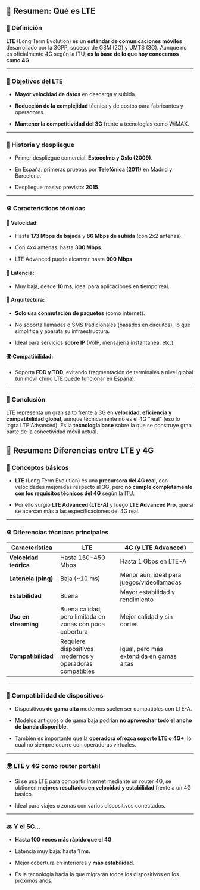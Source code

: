 ## 📡 **Resumen: Qué es LTE**

### 🧾 Definición

**LTE** (Long Term Evolution) es un **estándar de comunicaciones móviles** desarrollado por la 3GPP, sucesor de GSM (2G) y UMTS (3G). Aunque no es oficialmente 4G según la ITU, **es la base de lo que hoy conocemos como 4G**.

---

### 🎯 Objetivos del LTE

- **Mayor velocidad de datos** en descarga y subida.
    
- **Reducción de la complejidad** técnica y de costos para fabricantes y operadores.
    
- **Mantener la competitividad del 3G** frente a tecnologías como WiMAX.
    

---

### 🏁 Historia y despliegue

- Primer despliegue comercial: **Estocolmo y Oslo (2009)**.
    
- En España: primeras pruebas por **Telefónica (2011)** en Madrid y Barcelona.
    
- Despliegue masivo previsto: **2015**.
    

---

### ⚙️ Características técnicas

#### 📶 Velocidad:

- Hasta **173 Mbps de bajada** y **86 Mbps de subida** (con 2x2 antenas).
    
- Con 4x4 antenas: hasta **300 Mbps**.
    
- LTE Advanced puede alcanzar hasta **900 Mbps**.
    

#### 🔁 Latencia:

- Muy baja, desde **10 ms**, ideal para aplicaciones en tiempo real.
    

#### 💬 Arquitectura:

- **Solo usa conmutación de paquetes** (como internet).
    
- No soporta llamadas o SMS tradicionales (basados en circuitos), lo que simplifica y abarata su infraestructura.
    
- Ideal para servicios **sobre IP** (VoIP, mensajería instantánea, etc.).
    

#### 🌍 Compatibilidad:

- Soporta **FDD y TDD**, evitando fragmentación de terminales a nivel global (un móvil chino LTE puede funcionar en España).
    

---

### 📌 Conclusión

LTE representa un gran salto frente a 3G en **velocidad, eficiencia y compatibilidad global**, aunque técnicamente no es el 4G "real" (eso lo logra LTE Advanced). Es la **tecnología base** sobre la que se construye gran parte de la conectividad móvil actual.


## 📶 **Resumen: Diferencias entre LTE y 4G**

### 📌 **Conceptos básicos**

- **LTE** (Long Term Evolution) es una **precursora del 4G real**, con velocidades mejoradas respecto al 3G, pero **no cumple completamente con los requisitos técnicos del 4G** según la ITU.
    
- Por ello surgió **LTE Advanced (LTE-A)** y luego **LTE Advanced Pro**, que sí se acercan más a las especificaciones del 4G real.
    

---

### ⚙️ **Diferencias técnicas principales**

|Característica|LTE|4G (y LTE Advanced)|
|---|---|---|
|**Velocidad teórica**|Hasta 150-450 Mbps|Hasta 1 Gbps en LTE-A|
|**Latencia (ping)**|Baja (~10 ms)|Menor aún, ideal para juegos/videollamadas|
|**Estabilidad**|Buena|Mayor estabilidad y rendimiento|
|**Uso en streaming**|Buena calidad, pero limitada en zonas con poca cobertura|Mejor calidad y sin cortes|
|**Compatibilidad**|Requiere dispositivos modernos y operadoras compatibles|Igual, pero más extendida en gamas altas|

---

### 📱 **Compatibilidad de dispositivos**

- Dispositivos **de gama alta** modernos suelen ser compatibles con LTE-A.
    
- Modelos antiguos o de gama baja podrían **no aprovechar todo el ancho de banda disponible**.
    
- También es importante que la **operadora ofrezca soporte LTE o 4G+**, lo cual no siempre ocurre con operadoras virtuales.
    

---

### 🌍 **LTE y 4G como router portátil**

- Si se usa LTE para compartir Internet mediante un router 4G, se obtienen **mejores resultados en velocidad y estabilidad** frente a un 4G básico.
    
- Ideal para viajes o zonas con varios dispositivos conectados.
    

---

### 🔜 **Y el 5G…**

- **Hasta 100 veces más rápido que el 4G**.
    
- Latencia muy baja: hasta **1 ms**.
    
- Mejor cobertura en interiores y **más estabilidad**.
    
- Es la tecnología hacia la que migrarán todos los dispositivos en los próximos años.